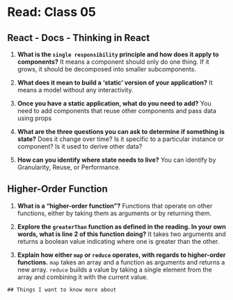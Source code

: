 # Read: Class 05

## React - Docs - Thinking in React

1. **What is the `single responsibility` principle and how does it apply to components?** It means a component should only do one thing. If it grows, it should be decomposed into smaller subcomponents.

2. **What does it mean to build a ‘static’ version of your application?** It means a model without any interactivity.

3. **Once you have a static application, what do you need to add?** You need to add components that reuse other components and pass data using props

4. **What are the three questions you can ask to determine if something is state?** Does it change over time? Is it specific to a particular instance or component? Is it used to derive other data?

5. **How can you identify where state needs to live?** You can identify by Granularity, Reuse, or Performance.

## Higher-Order Function

1. **What is a “higher-order function”?** Functions that operate on other functions, either by taking them as arguments or by returning them.

2. **Explore the `greaterThan` function as defined in the reading. In your own words, what is line 2 of this function doing?** It takes two arguments and returns a boolean value indicating where one is greater than the other.

3. **Explain how either `map` or `reduce` operates, with regards to higher-order functions.** `map` takes an array and a function as arguments and returns a new array. `reduce` builds a value by taking a single element from the array and combining it with the current value.

`## Things I want to know more about`
